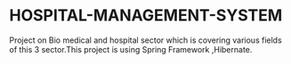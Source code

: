 # HOSPITAL-MANAGEMENT-SYSTEM
Project on Bio medical and hospital sector which is covering various fields of this 3 sector.This project is using Spring Framework ,Hibernate.
